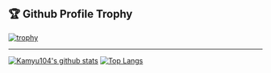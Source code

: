 ## 🏆 Github Profile Trophy
[![trophy](https://github-profile-trophy.vercel.app/?username=kamyu104)](https://github-profile-trophy.vercel.app/?username=kamyu104)

---

[![Kamyu104's github stats](https://github-readme-stats.vercel.app/api?username=kamyu104&show_icons=true&line_height=20&show_icons=true&theme=vue)](https://github-readme-stats.vercel.app/api?username=kamyu104&show_icons=true&line_height=20&show_icons=true&theme=vue)
[![Top Langs](https://github-readme-stats.vercel.app/api/top-langs/?username=kamyu104&show_icons=true&layout=compact&theme=vue)](https://github-readme-stats.vercel.app/api/top-langs/?username=kamyu104&show_icons=true&layout=compact&theme=vue)
